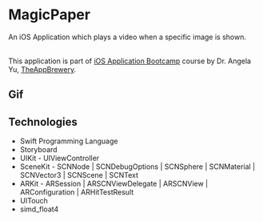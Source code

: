 #  MagicPaper
An iOS Application which plays a video when a specific image is shown.

<br>This application is part of <a href="https://www.udemy.com/course/ios-13-app-development-bootcamp/">iOS Application Bootcamp</a> course by Dr. Angela Yu, <a href="https://www.appbrewery.co">TheAppBrewery</a>.

## Gif


## Technologies
- Swift Programming Language
- Storyboard 
- UIKit - UIViewController 
- SceneKit - SCNNode | SCNDebugOptions | SCNSphere | SCNMaterial | SCNVector3 | SCNScene | SCNText
- ARKit - ARSession | ARSCNViewDelegate | ARSCNView | ARConfiguration | ARHitTestResult
- UITouch
- simd_float4

